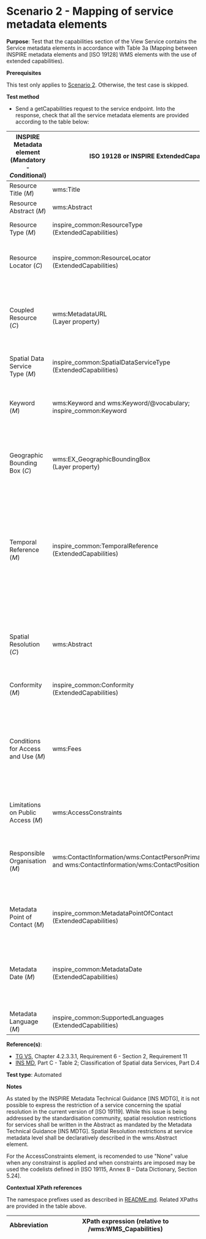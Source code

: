 # Scenario 2 - Mapping of service metadata elements

**Purpose**: Test that the capabilities section of the View Service contains the Service metadata elements in accordance with Table 3a (Mapping between INSPIRE metadata elements and [ISO 19128] WMS elements with the use of extended capabilities).

**Prerequisites**

This test only applies to [Scenario 2](./README.md#scenarios). Otherwise, the test case is skipped.

**Test method**

* Send a getCapabilities request to the service endpoint. Into the response, check that all the service metadata elements are provided according to the table below:



| INSPIRE Metadata element<br>(***M***andatory - ***C***onditional) | ISO 19128 or INSPIRE ExtendedCapabilities element     | XPath expression (relative to /WMS_Capabilities/)    | Multiplicity | Condition            | Specific TG requirement (if present)      | Check type         |
| -------------------------------------- | -------------------------------------------------------------------------------- | ---------------------------------------------------- | ------------ | -------------------- | ----------------------------------------- | ------------------ |
| Resource Title (_M_)                   | wms:Title                                                                        | Service/Title                                        | 1            |                      |                                           | Automatic          |
| Resource Abstract (_M_)                | wms:Abstract                                                                     | Service/Abstract                                     | 1            |                      |                                           | Automatic          |
| Resource Type (_M_)                    | inspire_common:ResourceType<br>(ExtendedCapabilities)                            | Capability/inspire_vs:ExtendedCapabilities/inspire_common:ResourceType   | 1            |          | Requirement 11: the value shall be 'service'.            | Automatic          |
| Resource Locator (_C_)                 | inspire_common:ResourceLocator<br>(ExtendedCapabilities)                         | Capability/inspire_vs:ExtendedCapabilities/inspire_common:ResourceLocator | 0..\*        | Mandatory if linkage to the service is available.   |              | Automatic + Manual |
| Coupled Resource (_C_)                 | wms:MetadataURL<br>(Layer property)                                              | Capability/Layer/Layer/MetadataURL/OnlineResource/@xlink:href     | 0..\*    | Mandatory if linkage to data sets on which the service operates are available.    | Requirement 14: the value shall be a URL that allows access to a metadata record.      | Automatic + Manual |
| Spatial Data Service Type (_M_)        | inspire_common:SpatialDataServiceType<br>(ExtendedCapabilities)      | Capability/inspire_vs:ExtendedCapabilities/inspire_common:SpatialDataServiceType   | 1        |      | Requirement 15:  the value shall be 'view'.     | Automatic          |
| Keyword (_M_)                          | wms:Keyword and wms:Keyword/@vocabulary;<br>inspire_common:Keyword      | Service/KeywordList/Keyword and Service/KeywordList/Keyword/@vocabulary;<br>Capability/inspire_vs:ExtendedCapabilities/inspire_common:MandatoryKeyword/inspire_common:KeywordValue        | 1..\*        |       | Requirement 16:  at least one keyword from the Classification of spatial data services shall be provided.      | Automatic          |
| Geographic Bounding Box (_C_)          | wms:EX_GeographicBoundingBox<br>(Layer property)          | Capability/Layer/Layer/EX_GeographicBoundingBox      | 0..\*        | Mandatory for services with an explicit geographic extent.                        |     | Automatic + Manual |
| Temporal Reference (_M_)               | inspire_common:TemporalReference<br>(ExtendedCapabilities)    | Capability/inspire_vs:ExtendedCapabilities/inspire_common:TemporalReference/inspire_common:DateOfPublication<br>Capability/inspire_vs:ExtendedCapabilities/inspire_common:TemporalReference/inspire_common:DateOfLastRevision<br>Capability/inspire_vs:ExtendedCapabilities/inspire_common:TemporalReference/inspire_common:DateOfCreation<br> | 1..\*        |                                                                                   | Requirement 20: one of the following dates shall be provided: date of publication, date of last revision, or the date of creation. Date of last revision is preferred. The date shall be expressed in conformity with ISO 8601. | Automatic          |
| Spatial Resolution (_C_)               | wms:Abstract                                                                                                           | Service/Abstract                                                                                                                                                                                                                                                                                                                               | 0..\*        | Mandatory when there is a restriction on the spatial resolution for this service. |                                                                                                                                                                                                                                 | Manual             |
| Conformity (_M_)                       | inspire_common:Conformity<br>(ExtendedCapabilities)                                                                       | Capability/inspire_vs:ExtendedCapabilities/inspire_common:Conformity                                                                                                                                                                                                                                                                           | 1..\*        |                                                                                   |                                                                                                                                                                                                                                 | Automatic          |
| Conditions for Access and Use (_M_)    | wms:Fees                                                                                                               | Service/Fees                                                                                                                                                                                                                                                                                                                                   | 1..\*        |                                                                                   | Requirement 24: If no conditions apply to the access and use of the resource, the value "no conditions apply" shall be used. If conditions are unknown "conditions unknown" shall be used.                                      | Automatic          |
| Limitations on Public Access (_M_)     | wms:AccessConstraints                                                                                                  | Service/AccessConstraints                                                                                                                                                                                                                                                                                                                      | 1..\*        |                                                                                   |                                                                                                                                                                                                                                 | Automatic          |
| Responsible Organisation (_M_)         | wms:ContactInformation/wms:ContactPersonPrimary/wms:ContactOrganization<br>and wms:ContactInformation/wms:ContactPosition | Service/ContactInformation/ContactPersonPrimary/ContactOrganization and<br>Service/ContactInformation/ContactPosition                                                                                                                                                                                                                          | 1..\*        |                                                                                   | Requirement 26: The value domain of the Responsible Party role shall be one of the values of code list Responsible party role.                                                                                                  | Automatic          |
| Metadata Point of Contact (_M_)        | inspire_common:MetadataPointOfContact<br>(ExtendedCapabilities)                                                           | Capability/inspire_vs:ExtendedCapabilities/inspire_common:MetadataPointOfContact/inspire_common:OrganisationName and<br>Capability/inspire_vs:ExtendedCapabilities/inspire_common:MetadataPointOfContact/inspire_common:EmailAddress                                                                                                           | 1..\*        |                                                                                   | Requirement 27: The role of the metadata point of contact shall be "pointOfContact".                                                                                                                                            | Automatic          |
| Metadata Date (_M_)                    | inspire_common:MetadataDate<br>(ExtendedCapabilities)                                                                     | Capability/inspire_vs:ExtendedCapabilities/inspire_common:MetadataDate                                                                                                                                                                                                                                                                         | 1            |                                                                                   | Requirement 29: The date shall be expressed in conformity with the [INS MD], meaning it shall be expressed in conformity with ISO 8601.                                                                                         | Automatic          |
| Metadata Language (_M_)                | inspire_common:SupportedLanguages<br>(ExtendedCapabilities)                                                               | Capability/inspire_vs:ExtendedCapabilities/inspire_common:SupportedLanguages                                                                                                                                                                                                                                                                   | 1            |                                                                                   |                                                                                                                                                                                                                                 | Automatic          |


**Reference(s)**:
* [TG VS](./README.md#ref_TG_VS), Chapter 4.2.3.3.1, Requirement 6 - Section 2, Requirement 11
* [INS MD](./README.md#ref_INS_MD), Part C - Table 2; Classification of Spatial data Services, Part D.4

**Test type**: Automated

**Notes**

As stated by the INSPIRE Metadata Technical Guidance [INS MDTG], it is not possible to express the restriction of a service concerning the spatial resolution in the current version of [ISO 19119].
While this issue is being addressed by the standardisation community, spatial resolution restrictions for services shall be written in the Abstract as mandated by the Metadata Technical Guidance [INS MDTG]. Spatial Resolution restrictions at service metadata
level shall be declaratively described in the wms:Abstract element.

For the AccessConstraints element, is recomended to use "None" value when any constrainst is applied and when constraints are imposed may be used the codelists defined in [ISO 19115, Annex B – Data Dictionary, Section 5.24].

**Contextual XPath references**

The namespace prefixes used as described in [README.md](./README.md#namespaces).
Related XPaths are provided in the table above.

Abbreviation                                               |  XPath expression (relative to /wms:WMS_Capabilities)
---------------------------------------------------------- | -------------------------------------------------------------------------

